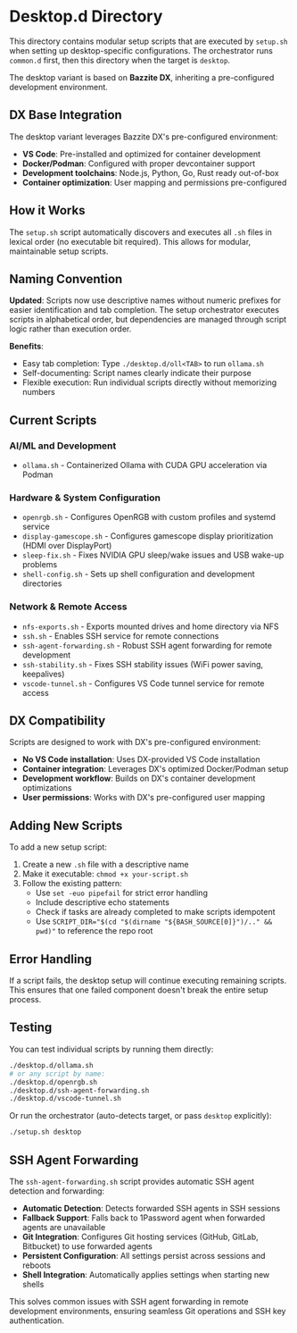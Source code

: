 # Desktop.d Directory

This directory contains modular setup scripts that are executed by `setup.sh` when setting up desktop-specific configurations. The orchestrator runs `common.d` first, then this directory when the target is `desktop`.

The desktop variant is based on **Bazzite DX**, inheriting a pre-configured development environment.

## DX Base Integration

The desktop variant leverages Bazzite DX's pre-configured environment:
- **VS Code**: Pre-installed and optimized for container development
- **Docker/Podman**: Configured with proper devcontainer support
- **Development toolchains**: Node.js, Python, Go, Rust ready out-of-box
- **Container optimization**: User mapping and permissions pre-configured

## How it Works

The `setup.sh` script automatically discovers and executes all `.sh` files in lexical order (no executable bit required). This allows for modular, maintainable setup scripts.

## Naming Convention

**Updated**: Scripts now use descriptive names without numeric prefixes for easier identification and tab completion. The setup orchestrator executes scripts in alphabetical order, but dependencies are managed through script logic rather than execution order.

**Benefits**:
- Easy tab completion: Type `./desktop.d/oll<TAB>` to run `ollama.sh`
- Self-documenting: Script names clearly indicate their purpose
- Flexible execution: Run individual scripts directly without memorizing numbers

## Current Scripts

### AI/ML and Development
- `ollama.sh` - Containerized Ollama with CUDA GPU acceleration via Podman

### Hardware & System Configuration
- `openrgb.sh` - Configures OpenRGB with custom profiles and systemd service
- `display-gamescope.sh` - Configures gamescope display prioritization (HDMI over DisplayPort)
- `sleep-fix.sh` - Fixes NVIDIA GPU sleep/wake issues and USB wake-up problems
- `shell-config.sh` - Sets up shell configuration and development directories

### Network & Remote Access
- `nfs-exports.sh` - Exports mounted drives and home directory via NFS
- `ssh.sh` - Enables SSH service for remote connections
- `ssh-agent-forwarding.sh` - Robust SSH agent forwarding for remote development
- `ssh-stability.sh` - Fixes SSH stability issues (WiFi power saving, keepalives)
- `vscode-tunnel.sh` - Configures VS Code tunnel service for remote access

## DX Compatibility

Scripts are designed to work with DX's pre-configured environment:
- **No VS Code installation**: Uses DX-provided VS Code installation
- **Container integration**: Leverages DX's optimized Docker/Podman setup
- **Development workflow**: Builds on DX's container development optimizations
- **User permissions**: Works with DX's pre-configured user mapping

## Adding New Scripts

To add a new setup script:

1. Create a new `.sh` file with a descriptive name
2. Make it executable: `chmod +x your-script.sh`
3. Follow the existing pattern:
   - Use `set -euo pipefail` for strict error handling
   - Include descriptive echo statements
   - Check if tasks are already completed to make scripts idempotent
   - Use `SCRIPT_DIR="$(cd "$(dirname "${BASH_SOURCE[0]}")/.." && pwd)"` to reference the repo root

## Error Handling

If a script fails, the desktop setup will continue executing remaining scripts. This ensures that one failed component doesn't break the entire setup process.

## Testing

You can test individual scripts by running them directly:

```bash
./desktop.d/ollama.sh
# or any script by name:
./desktop.d/openrgb.sh
./desktop.d/ssh-agent-forwarding.sh
./desktop.d/vscode-tunnel.sh
```

Or run the orchestrator (auto-detects target, or pass `desktop` explicitly):

```bash
./setup.sh desktop
```

## SSH Agent Forwarding

The `ssh-agent-forwarding.sh` script provides automatic SSH agent detection and forwarding:

- **Automatic Detection**: Detects forwarded SSH agents in SSH sessions
- **Fallback Support**: Falls back to 1Password agent when forwarded agents are unavailable
- **Git Integration**: Configures Git hosting services (GitHub, GitLab, Bitbucket) to use forwarded agents
- **Persistent Configuration**: All settings persist across sessions and reboots
- **Shell Integration**: Automatically applies settings when starting new shells

This solves common issues with SSH agent forwarding in remote development environments, ensuring seamless Git operations and SSH key authentication.
